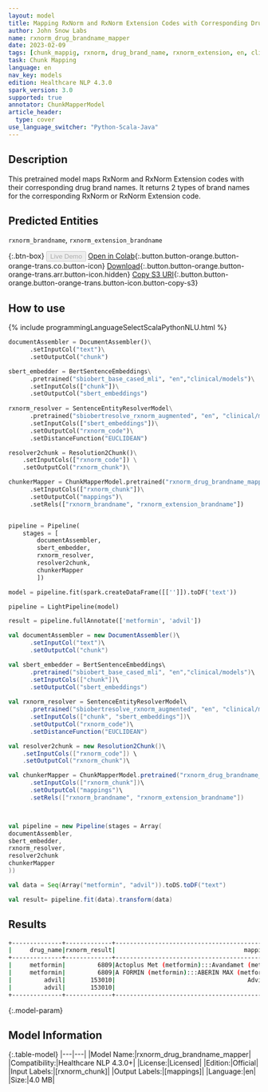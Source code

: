 ```yaml
---
layout: model
title: Mapping RxNorm and RxNorm Extension Codes with Corresponding Drug Brand Names
author: John Snow Labs
name: rxnorm_drug_brandname_mapper
date: 2023-02-09
tags: [chunk_mappig, rxnorm, drug_brand_name, rxnorm_extension, en, clinical, licensed]
task: Chunk Mapping
language: en
nav_key: models
edition: Healthcare NLP 4.3.0
spark_version: 3.0
supported: true
annotator: ChunkMapperModel
article_header:
  type: cover
use_language_switcher: "Python-Scala-Java"
---
```


## Description

This pretrained model maps RxNorm and RxNorm Extension codes with their corresponding drug brand names. It returns 2 types of brand names for the corresponding RxNorm or RxNorm Extension code.



## Predicted Entities

`rxnorm_brandname`, `rxnorm_extension_brandname`

{:.btn-box}
<button class="button button-orange" disabled>Live Demo</button>
[Open in Colab](https://colab.research.google.com/github/JohnSnowLabs/spark-nlp-workshop/blob/master/tutorials/Certification_Trainings/Healthcare/26.Chunk_Mapping.ipynb){:.button.button-orange.button-orange-trans.co.button-icon}
[Download](https://s3.amazonaws.com/auxdata.johnsnowlabs.com/clinical/models/rxnorm_drug_brandname_mapper_en_4.3.0_3.0_1675966478332.zip){:.button.button-orange.button-orange-trans.arr.button-icon.hidden}
[Copy S3 URI](s3://auxdata.johnsnowlabs.com/clinical/models/rxnorm_drug_brandname_mapper_en_4.3.0_3.0_1675966478332.zip){:.button.button-orange.button-orange-trans.button-icon.button-copy-s3}

## How to use



<div class="tabs-box" markdown="1">
{% include programmingLanguageSelectScalaPythonNLU.html %}

```python
documentAssembler = DocumentAssembler()\
      .setInputCol("text")\
      .setOutputCol("chunk")

sbert_embedder = BertSentenceEmbeddings\
      .pretrained("sbiobert_base_cased_mli", "en","clinical/models")\
      .setInputCols(["chunk"])\
      .setOutputCol("sbert_embeddings")
    
rxnorm_resolver = SentenceEntityResolverModel\
      .pretrained("sbiobertresolve_rxnorm_augmented", "en", "clinical/models")\
      .setInputCols(["sbert_embeddings"])\
      .setOutputCol("rxnorm_code")\
      .setDistanceFunction("EUCLIDEAN")

resolver2chunk = Resolution2Chunk()\
    .setInputCols(["rxnorm_code"]) \
    .setOutputCol("rxnorm_chunk")\

chunkerMapper = ChunkMapperModel.pretrained("rxnorm_drug_brandname_mapper", "en", "clinical/models")\
      .setInputCols(["rxnorm_chunk"])\
      .setOutputCol("mappings")\
      .setRels(["rxnorm_brandname", "rxnorm_extension_brandname"])


pipeline = Pipeline(
    stages = [
        documentAssembler,
        sbert_embedder,
        rxnorm_resolver,
        resolver2chunk,
        chunkerMapper
        ])

model = pipeline.fit(spark.createDataFrame([['']]).toDF('text')) 

pipeline = LightPipeline(model)

result = pipeline.fullAnnotate(['metformin', 'advil'])

```
```scala
val documentAssembler = new DocumentAssembler()\
      .setInputCol("text")\
      .setOutputCol("chunk")

val sbert_embedder = BertSentenceEmbeddings\
      .pretrained("sbiobert_base_cased_mli", "en","clinical/models")\
      .setInputCols(["chunk"])\
      .setOutputCol("sbert_embeddings")
    
val rxnorm_resolver = SentenceEntityResolverModel\
      .pretrained("sbiobertresolve_rxnorm_augmented", "en", "clinical/models")\
      .setInputCols(["chunk", "sbert_embeddings"])\
      .setOutputCol("rxnorm_code")\
      .setDistanceFunction("EUCLIDEAN")

val resolver2chunk = new Resolution2Chunk()\
    .setInputCols(["rxnorm_code"]) \
    .setOutputCol("rxnorm_chunk")\

val chunkerMapper = ChunkMapperModel.pretrained("rxnorm_drug_brandname_mapper", "en", "clinical/models")\
      .setInputCols(["rxnorm_chunk"])\
      .setOutputCol("mappings")\
      .setRels(["rxnorm_brandname", "rxnorm_extension_brandname"])



val pipeline = new Pipeline(stages = Array(
documentAssembler,
sbert_embedder,
rxnorm_resolver,
resolver2chunk
chunkerMapper
))

val data = Seq(Array("metformin", "advil")).toDS.toDF("text")

val result= pipeline.fit(data).transform(data)

```
</div>

## Results

```bash
+--------------+-------------+--------------------------------------------------+--------------------------+
|     drug_name|rxnorm_result|                                    mapping_result|                 relation |
+--------------+-------------+--------------------------------------------------+--------------------------+
|     metformin|         6809|Actoplus Met (metformin):::Avandamet (metformin...|          rxnorm_brandname|
|     metformin|         6809|A FORMIN (metformin):::ABERIN MAX (metformin)::...|rxnorm_extension_brandname|
|         advil|       153010|                                     Advil (Advil)|          rxnorm_brandname|
|         advil|       153010|                                              NONE|rxnorm_extension_brandname|
+--------------+-------------+--------------------------------------------------+--------------------------+
```

{:.model-param}
## Model Information

{:.table-model}
|---|---|
|Model Name:|rxnorm_drug_brandname_mapper|
|Compatibility:|Healthcare NLP 4.3.0+|
|License:|Licensed|
|Edition:|Official|
|Input Labels:|[rxnorm_chunk]|
|Output Labels:|[mappings]|
|Language:|en|
|Size:|4.0 MB|
